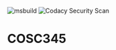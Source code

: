 ![msbuild](https://github.com/dvannini/COSC345/actions/workflows/msbuild.yml/badge.svg)
![Codacy Security Scan](https://github.com/codacy/codacy-analysis-cli#COSC345/badge.svg)
# COSC345
